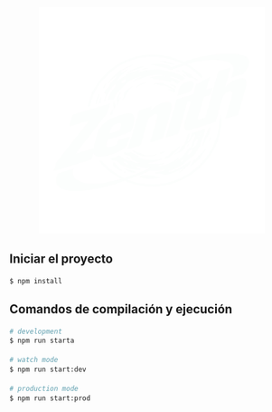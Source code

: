 <p align="center">
  <a target="blank"><img src="Zenith.svg" width="400"  /></a>
</p>



## Iniciar el proyecto

```bash
$ npm install
```


## Comandos de compilación y ejecución
```bash
# development
$ npm run starta

# watch mode
$ npm run start:dev

# production mode
$ npm run start:prod
```


